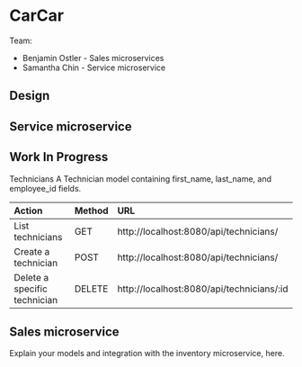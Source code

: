 # CarCar

Team:

* Benjamin Ostler - Sales microservices
* Samantha Chin - Service microservice

## Design

## Service microservice

## Work In Progress
Technicians
A Technician model containing first_name, last_name, and employee_id fields.

| Action                                       | Method                 | URL  |
| :------------------------------|:------------------|:---------------------------------------------|
| List technicians		 | 	GET	       |	http://localhost:8080/api/technicians/      |
| Create a technician		 |	POST	       |	http://localhost:8080/api/technicians/      |
| Delete a specific technician	 |	DELETE       |	http://localhost:8080/api/technicians/:id  |


## Sales microservice

Explain your models and integration with the inventory
microservice, here.
